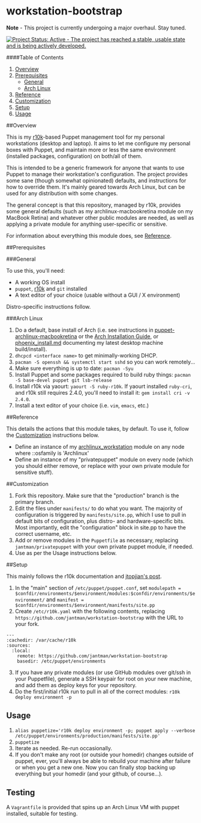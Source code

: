 # workstation-bootstrap

__Note__ - This project is currently undergoing a major overhaul. Stay tuned.

[![Project Status: Active - The project has reached a stable, usable state and is being actively developed.](http://www.repostatus.org/badges/0.1.0/active.svg)](http://www.repostatus.org/#active)

####Table of Contents

1. [Overview](#overview)
2. [Prerequisites](#prerequisites)
    * [General](#general)
	* [Arch Linux](#arch-linux)
3. [Reference](#reference)
4. [Customization](#customization)
5. [Setup](#setup)
6. [Usage](#usage)

##Overview

This is my [r10k](https://github.com/adrienthebo/r10k)-based Puppet management tool for my personal workstations (desktop and laptop).
It aims to let me configure my personal boxes with Puppet, and maintain more or less the same environment (installed packages,
configuration) on both/all of them.

This is intended to be a generic framework for anyone that wants to use Puppet to manage their workstation's configuration. The project
provides some sane (though somewhat opinionated) defaults, and instructions for how to override them. It's mainly geared towards Arch
Linux, but can be used for any distribution with some changes.

The general concept is that this repository, managed by r10k, provides some general defaults (such as my archlinux-macbookretina
module on my MacBook Retina) and whatever other public modules are needed, as well as applying a private module for anything
user-specific or sensitive.

For information about everything this module does, see [Reference](#reference).

##Prerequisites

###General

To use this, you'll need:

* A working OS install
* ``puppet``, [r10k](https://github.com/adrienthebo/r10k) and ``git`` installed
* A text editor of your choice (usable without a GUI / X environment)

Distro-specific instructions follow.

###Arch Linux

1. Do a default, base install of Arch (i.e. see instructions in
   [puppet-archlinux-macbookretina](https://github.com/jantman/puppet-archlinux-macbookretina)
   or the [Arch Installation Guide](https://wiki.archlinux.org/index.php/Installation_guide), or
   [phoenix_install.md](phoenix_install.md) documenting my latest desktop machine build/install).
2. ``dhcpcd <interface name>`` to get minimally-working DHCP.
3. ``pacman -S openssh && systemctl start sshd`` so you can work remotely...
4. Make sure everything is up to date: ``pacman -Syu``
5. Install Puppet and some packages required to build ruby things: ``pacman -S base-devel puppet git lsb-release``
7. Install r10k via yaourt: ``yaourt -S ruby-r10k``. If yaourt installed ``ruby-cri``, and r10k still
   requires 2.4.0, you'll need to install it: ``gem install cri -v 2.4.0``.
8. Install a text editor of your choice (i.e. ``vim``, ``emacs``, etc.)

##Reference

This details the actions that this module takes, by default. To use it, follow the [Customization](#customization)
instructions below.

* Define an instance of my [archlinux_workstation](https://github.com/jantman/puppet-archlinux-workstation) module on
  any node where ::osfamily is 'Archlinux'
* Define an instance of my "privatepuppet" module on every node (which you should either remove, or replace with your
  own private module for sensitive stuff).

##Customization

1. Fork this repository. Make sure that the "production" branch is the primary branch.
2. Edit the files under ``manifests/`` to do what you want. The majority of configuration is triggered by
   ``manifests/site.pp``, which I use to pull in default bits of configuration, plus distro- and hardware-specific
   bits. Most importantly, edit the "configuration" block in site.pp to have the correct username, etc.
3. Add or remove modules in the ``Puppetfile`` as necessary, replacing ``jantman/privatepuppet`` with
   your own private puppet module, if needed.
4. Use as per the Usage instructions below.

##Setup

This mainly follows the r10k documentation and [jtopjian's post](http://terrarum.net/administration/puppet-infrastructure-with-r10k.html).

1. In the "main" section of ``/etc/puppet/puppet.conf``,
   set ``modulepath = $confdir/environments/$environment/modules:$confdir/environments/$environment/``
   and ``manifest = $confdir/environments/$environment/manifests/site.pp``
2. Create ``/etc/r10k.yaml`` with the following contents, replacing ``https://github.com/jantman/workstation-bootstrap``
   with the URL to your fork.

```
---
:cachedir: /var/cache/r10k
:sources:
  :local:
    remote: https://github.com/jantman/workstation-bootstrap
    basedir: /etc/puppet/environments
```

3. If you have any private modules (or use GitHub modules over git/ssh in your Puppetfile), generate
   a SSH keypair for root on your new machine, and add them as deploy keys for your repository.
4. Do the first/initial r10k run to pull in all of the correct modules: ``r10k deploy environment -p``

Usage
-----

1. ``alias puppetize='r10k deploy environment -p; puppet apply --verbose /etc/puppet/environments/production/manifests/site.pp'``
2. ``puppetize``
3. Iterate as needed. Re-run occasionally.
4. If you don't make any root (or outside your homedir) changes outside of puppet, ever,
   you'll always be able to rebuild your machine after failure or when you get a new one.
   Now you can finally stop backing up everything but your homedir (and your github, of course...).

Testing
--------

A ``Vagrantfile`` is provided that spins up an Arch Linux VM with puppet installed, suitable for testing.
